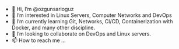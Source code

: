 - 👋 Hi, I’m @ozgunsarioguz
- 👀 I’m interested in Linux Servers, Computer Networks and DevOps
- 🌱 I’m currently learning Git, Networks, CI/CD, Containerization with Docker, and many other discipline.
- 💞️ I’m looking to collaborate on DevOps and Linux servers.
- 📫 How to reach me ...

<!---
ozgunsarioguz/ozgunsarioguz is a ✨ special ✨ repository because its `README.md` (this file) appears on your GitHub profile.
You can click the Preview link to take a look at your changes.
--->
